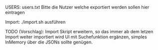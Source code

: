USERS:
users.txt Bitte die Nutzer welche exportiert werden sollen hier eintragen 

Import: 
./import.sh ausführen 


TODO (Vorschlag):
Import Skript erweitern, so das immer ab dem letzen Import weiter importiert wird 
UI mit Suchefunktion ergänzen, simples InMemory über die JSONs sollte genügen. 